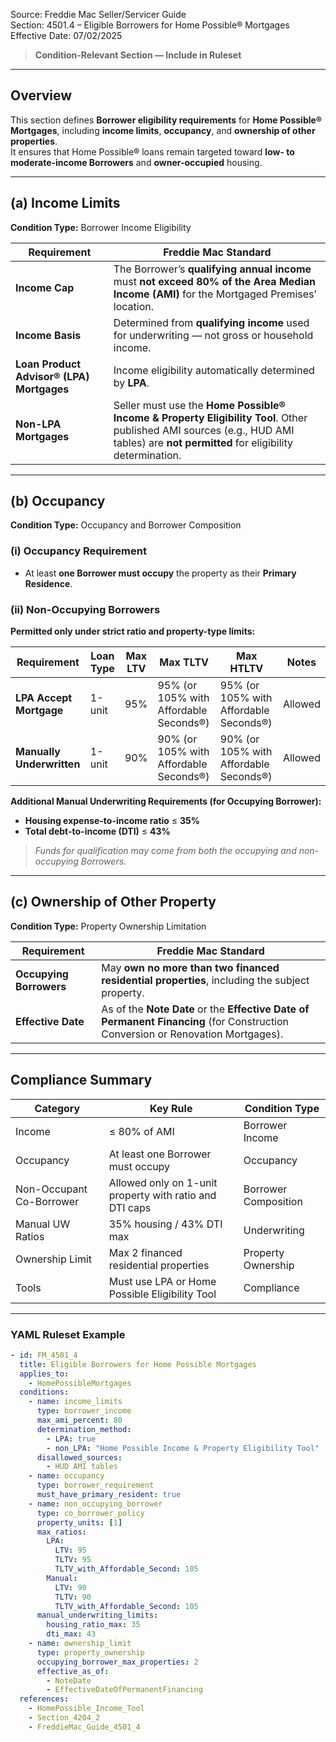Source: Freddie Mac Seller/Servicer Guide  
Section: 4501.4 – Eligible Borrowers for Home Possible® Mortgages  
Effective Date: 07/02/2025  

> **Condition-Relevant Section — Include in Ruleset**

---

## Overview  
This section defines **Borrower eligibility requirements** for **Home Possible® Mortgages**, including **income limits**, **occupancy**, and **ownership of other properties**.  
It ensures that Home Possible® loans remain targeted toward **low- to moderate-income Borrowers** and **owner-occupied** housing.

---

## (a) Income Limits  
**Condition Type:** Borrower Income Eligibility  

| Requirement | Freddie Mac Standard |
|--------------|----------------------|
| **Income Cap** | The Borrower’s **qualifying annual income** must **not exceed 80% of the Area Median Income (AMI)** for the Mortgaged Premises’ location. |
| **Income Basis** | Determined from **qualifying income** used for underwriting — not gross or household income. |
| **Loan Product Advisor® (LPA) Mortgages** | Income eligibility automatically determined by **LPA**. |
| **Non-LPA Mortgages** | Seller must use the **Home Possible® Income & Property Eligibility Tool**. Other published AMI sources (e.g., HUD AMI tables) are **not permitted** for eligibility determination. |

---

## (b) Occupancy  
**Condition Type:** Occupancy and Borrower Composition  

### (i) Occupancy Requirement  
- At least **one Borrower must occupy** the property as their **Primary Residence**.  

### (ii) Non-Occupying Borrowers  
**Permitted only under strict ratio and property-type limits:**

| Requirement | Loan Type | Max LTV | Max TLTV | Max HTLTV | Notes |
|--------------|------------|---------|-----------|------------|-------|
| **LPA Accept Mortgage** | 1-unit | 95% | 95% (or 105% with Affordable Seconds®) | 95% (or 105% with Affordable Seconds®) | Allowed |
| **Manually Underwritten** | 1-unit | 90% | 90% (or 105% with Affordable Seconds®) | 90% (or 105% with Affordable Seconds®) | Allowed |

**Additional Manual Underwriting Requirements (for Occupying Borrower):**  
- **Housing expense-to-income ratio** ≤ **35%**  
- **Total debt-to-income (DTI)** ≤ **43%**

> *Funds for qualification may come from both the occupying and non-occupying Borrowers.*

---

## (c) Ownership of Other Property  
**Condition Type:** Property Ownership Limitation  

| Requirement | Freddie Mac Standard |
|--------------|----------------------|
| **Occupying Borrowers** | May **own no more than two financed residential properties**, including the subject property. |
| **Effective Date** | As of the **Note Date** or the **Effective Date of Permanent Financing** (for Construction Conversion or Renovation Mortgages). |

---

## Compliance Summary  

| Category | Key Rule | Condition Type |
|-----------|-----------|----------------|
| Income | ≤ 80% of AMI | Borrower Income |
| Occupancy | At least one Borrower must occupy | Occupancy |
| Non-Occupant Co-Borrower | Allowed only on 1-unit property with ratio and DTI caps | Borrower Composition |
| Manual UW Ratios | 35% housing / 43% DTI max | Underwriting |
| Ownership Limit | Max 2 financed residential properties | Property Ownership |
| Tools | Must use LPA or Home Possible Eligibility Tool | Compliance |

---

### YAML Ruleset Example  

```yaml
- id: FM_4501_4
  title: Eligible Borrowers for Home Possible Mortgages
  applies_to:
    - HomePossibleMortgages
  conditions:
    - name: income_limits
      type: borrower_income
      max_ami_percent: 80
      determination_method:
        - LPA: true
        - non_LPA: "Home Possible Income & Property Eligibility Tool"
      disallowed_sources:
        - HUD AMI tables
    - name: occupancy
      type: borrower_requirement
      must_have_primary_resident: true
    - name: non_occupying_borrower
      type: co_borrower_policy
      property_units: [1]
      max_ratios:
        LPA:
          LTV: 95
          TLTV: 95
          TLTV_with_Affordable_Second: 105
        Manual:
          LTV: 90
          TLTV: 90
          TLTV_with_Affordable_Second: 105
      manual_underwriting_limits:
        housing_ratio_max: 35
        dti_max: 43
    - name: ownership_limit
      type: property_ownership
      occupying_borrower_max_properties: 2
      effective_as_of:
        - NoteDate
        - EffectiveDateOfPermanentFinancing
  references:
    - HomePossible_Income_Tool
    - Section_4204_2
    - FreddieMac_Guide_4501_4
